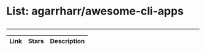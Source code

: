 # List: agarrharr/awesome-cli-apps 
 
## 
 
---
 
| Link  | Stars   | Description
| ------------- | ------------- | ------------- |
